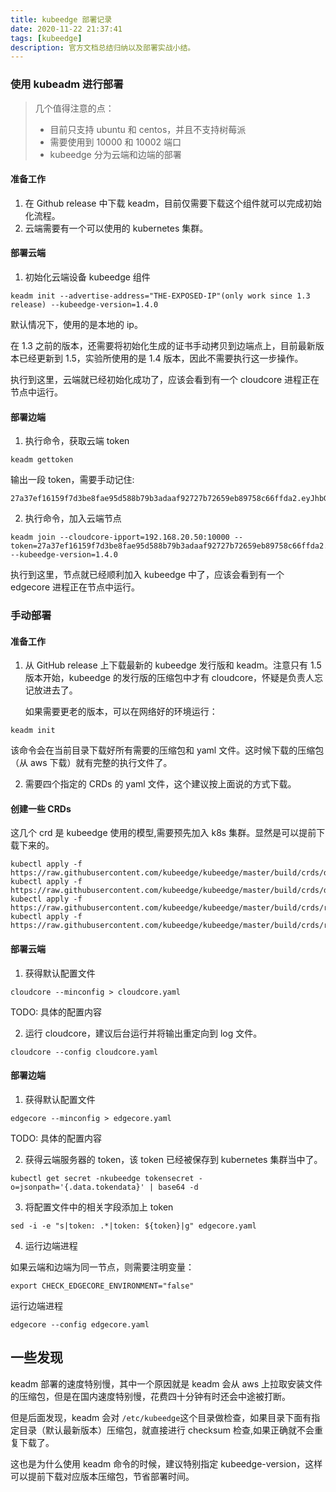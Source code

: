 ```yaml
---
title: kubeedge 部署记录
date: 2020-11-22 21:37:41
tags: [kubeedge]
description: 官方文档总结归纳以及部署实战小结。
---
```


### 使用 kubeadm 进行部署

> 几个值得注意的点：
>
> - 目前只支持 ubuntu 和 centos，并且不支持树莓派
> - 需要使用到 10000 和 10002 端口
> - kubeedge 分为云端和边端的部署

#### 准备工作

1. 在 Github release 中下载 keadm，目前仅需要下载这个组件就可以完成初始化流程。
2. 云端需要有一个可以使用的 kubernetes 集群。

#### 部署云端

1. 初始化云端设备 kubeedge 组件

```shell
keadm init --advertise-address="THE-EXPOSED-IP"(only work since 1.3 release) --kubeedge-version=1.4.0
```

默认情况下，使用的是本地的 ip。

在 1.3 之前的版本，还需要将初始化生成的证书手动拷贝到边端点上，目前最新版本已经更新到 1.5，实验所使用的是 1.4 版本，因此不需要执行这一步操作。

执行到这里，云端就已经初始化成功了，应该会看到有一个 cloudcore 进程正在节点中运行。

#### 部署边端

1. 执行命令，获取云端 token

```shell
keadm gettoken
```

输出一段 token，需要手动记住:

```shell
27a37ef16159f7d3be8fae95d588b79b3adaaf92727b72659eb89758c66ffda2.eyJhbGciOiJIUzI1NiIsInR5cCI6IkpXVCJ9.eyJleHAiOjE1OTAyMTYwNzd9.JBj8LLYWXwbbvHKffJBpPd5CyxqapRQYDIXtFZErgYE
```

2. 执行命令，加入云端节点

```shell
keadm join --cloudcore-ipport=192.168.20.50:10000 --token=27a37ef16159f7d3be8fae95d588b79b3adaaf92727b72659eb89758c66ffda2.eyJhbGciOiJIUzI1NiIsInR5cCI6IkpXVCJ9.eyJleHAiOjE1OTAyMTYwNzd9.JBj8LLYWXwbbvHKffJBpPd5CyxqapRQYDIXtFZErgYE --kubeedge-version=1.4.0
```

执行到这里，节点就已经顺利加入 kubeedge 中了，应该会看到有一个 edgecore 进程正在节点中运行。

### 手动部署

#### 准备工作

1. 从 GitHub release 上下载最新的 kubeedge 发行版和 keadm。注意只有 1.5 版本开始，kubeedge 的发行版的压缩包中才有 cloudcore，怀疑是负责人忘记放进去了。

   如果需要更老的版本，可以在网络好的环境运行：

```shell
keadm init
```

该命令会在当前目录下载好所有需要的压缩包和 yaml 文件。这时候下载的压缩包（从 aws 下载）就有完整的执行文件了。

2. 需要四个指定的 CRDs 的 yaml 文件，这个建议按上面说的方式下载。

#### 创建一些 CRDs

这几个 crd 是 kubeedge 使用的模型,需要预先加入 k8s 集群。显然是可以提前下载下来的。

```shell
kubectl apply -f https://raw.githubusercontent.com/kubeedge/kubeedge/master/build/crds/devices/devices_v1alpha2_device.yaml
kubectl apply -f https://raw.githubusercontent.com/kubeedge/kubeedge/master/build/crds/devices/devices_v1alpha2_devicemodel.yaml
kubectl apply -f https://raw.githubusercontent.com/kubeedge/kubeedge/master/build/crds/reliablesyncs/cluster_objectsync_v1alpha1.yaml
kubectl apply -f https://raw.githubusercontent.com/kubeedge/kubeedge/master/build/crds/reliablesyncs/objectsync_v1alpha1.yaml
```

#### 部署云端

1. 获得默认配置文件

```shell
cloudcore --minconfig > cloudcore.yaml
```

TODO: 具体的配置内容

2. 运行 cloudcore，建议后台运行并将输出重定向到 log 文件。

```shell
cloudcore --config cloudcore.yaml
```

#### 部署边端

1. 获得默认配置文件

```shell
edgecore --minconfig > edgecore.yaml
```

TODO: 具体的配置内容

2. 获得云端服务器的 token，该 token 已经被保存到 kubernetes 集群当中了。

```shell
kubectl get secret -nkubeedge tokensecret -o=jsonpath='{.data.tokendata}' | base64 -d
```

3. 将配置文件中的相关字段添加上 token

```shell
sed -i -e "s|token: .*|token: ${token}|g" edgecore.yaml
```

4. 运行边端进程

如果云端和边端为同一节点，则需要注明变量：

```shell
export CHECK_EDGECORE_ENVIRONMENT="false"
```

运行边端进程

```shell
edgecore --config edgecore.yaml
```

## 一些发现

keadm 部署的速度特别慢，其中一个原因就是 keadm 会从 aws 上拉取安装文件的压缩包，但是在国内速度特别慢，花费四十分钟有时还会中途被打断。

但是后面发现，keadm 会对 `/etc/kubeedge`这个目录做检查，如果目录下面有指定目录（默认最新版本）压缩包，就直接进行 checksum 检查,如果正确就不会重复下载了。

这也是为什么使用 keadm 命令的时候，建议特别指定 kubeedge-version，这样可以提前下载对应版本压缩包，节省部署时间。
